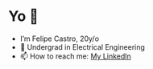 # Yo 👋
- I’m Felipe Castro, 20y/o
- 🌱 Undergrad in Electrical Engineering
- 📫 How to reach me: [My LinkedIn](https://www.linkedin.com/in/someflp)

<!---
dFLPp/dFLPp is a ✨ special ✨ repository because its `README.md` (this file) appears on your GitHub profile.
You can click the Preview link to take a look at your changes.
--->
